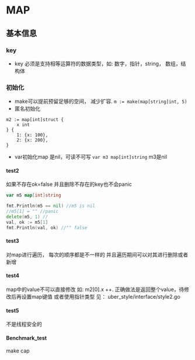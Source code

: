# MAP
## 基本信息
### key
- key 必须是支持相等运算符的数据类型，如: 数字，指针，string， 数组，结构体

### 初始化
- make可以提前预留足够的空间， 减少扩容. `m := make(map[string]int, 5)`
- 匿名初始化
```
m2 := map[int]struct {
    x int
} {
    1: {x: 100},
    2: {x: 200},
}
```
- var初始化map 是nil，可读不可写 `var m3 map[int]string`  m3是nil

#### test2
如果不存在ok=false
并且删除不存在的key也不会panic

```go
var m5 map[int]string

fmt.Println(m5 == nil) //m5 is nil
//m5[1] = "" //panic
delete(m5, 1) //
val, ok := m5[1]
fmt.Println(val, ok) //"" false
```

#### test3
对map进行遍历， 每次的顺序都是不一样的
并且遍历期间可以对其进行删除或者新增

#### test4
map中的value不可以直接修改 如: m2[0].x ++. 正确做法是返回整个value，待修改后再设置map键值
或者使用指针类型
见： uber_style/interface/style2.go

#### test5
不是线程安全的

#### Benchmark_test
make cap 
